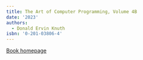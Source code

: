 ```yaml
---
title: The Art of Computer Programming, Volume 4B
date: '2023'
authors:
  - Donald Ervin Knuth
isbn: '0-201-03806-4'
---
```

[Book homepage](https://www-cs-faculty.stanford.edu/~knuth/taocp.html#vol4)

